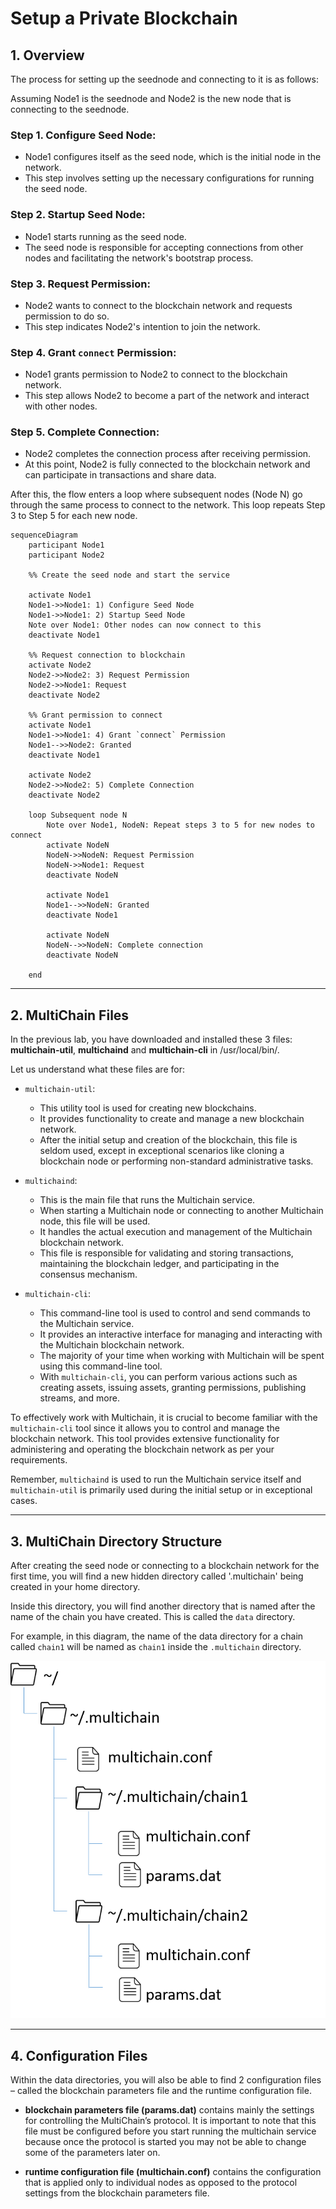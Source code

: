 # Setup a Private Blockchain

## 1. Overview

The process for setting up the seednode and connecting to it is as follows:

Assuming Node1 is the seednode and Node2 is the new node that is connecting to the seednode.

### Step 1. Configure Seed Node:

-   Node1 configures itself as the seed node, which is the initial node in the network.
-   This step involves setting up the necessary configurations for running the seed node.

### Step 2. Startup Seed Node:

-   Node1 starts running as the seed node.
-   The seed node is responsible for accepting connections from other nodes and facilitating the network's bootstrap process.

### Step 3. Request Permission:

-   Node2 wants to connect to the blockchain network and requests permission to do so.
-   This step indicates Node2's intention to join the network.

### Step 4. Grant `connect` Permission:

-   Node1 grants permission to Node2 to connect to the blockchain network.
-   This step allows Node2 to become a part of the network and interact with other nodes.

### Step 5. Complete Connection:

-   Node2 completes the connection process after receiving permission.
-   At this point, Node2 is fully connected to the blockchain network and can participate in transactions and share data.

After this, the flow enters a loop where subsequent nodes (Node N) go through the same process to connect to the network. This loop repeats Step 3 to Step 5 for each new node.

```mermaid
sequenceDiagram
    participant Node1
    participant Node2

    %% Create the seed node and start the service

    activate Node1
    Node1->>Node1: 1) Configure Seed Node
    Node1->>Node1: 2) Startup Seed Node
    Note over Node1: Other nodes can now connect to this
    deactivate Node1

    %% Request connection to blockchain
    activate Node2
    Node2->>Node2: 3) Request Permission
    Node2->>Node1: Request
    deactivate Node2

    %% Grant permission to connect
    activate Node1
    Node1->>Node1: 4) Grant `connect` Permission
    Node1-->>Node2: Granted
    deactivate Node1

    activate Node2
    Node2->>Node2: 5) Complete Connection
    deactivate Node2

    loop Subsequent node N
        Note over Node1, NodeN: Repeat steps 3 to 5 for new nodes to connect
        activate NodeN
        NodeN->>NodeN: Request Permission
        NodeN->>Node1: Request
        deactivate NodeN

        activate Node1
        Node1-->>NodeN: Granted
        deactivate Node1

        activate NodeN
        NodeN-->>NodeN: Complete connection
        deactivate NodeN

    end

```

---

## 2. MultiChain Files

In the previous lab, you have downloaded and installed these 3 files: **multichain-util**, **multichaind** and **multichain-cli** in /usr/local/bin/.

Let us understand what these files are for:

-   `multichain-util`:

    -   This utility tool is used for creating new blockchains.
    -   It provides functionality to create and manage a new blockchain network.
    -   After the initial setup and creation of the blockchain, this file is seldom used, except in exceptional scenarios like cloning a blockchain node or performing non-standard administrative tasks.

-   `multichaind`:

    -   This is the main file that runs the Multichain service.
    -   When starting a Multichain node or connecting to another Multichain node, this file will be used.
    -   It handles the actual execution and management of the Multichain blockchain network.
    -   This file is responsible for validating and storing transactions, maintaining the blockchain ledger, and participating in the consensus mechanism.

-   `multichain-cli`:
    -   This command-line tool is used to control and send commands to the Multichain service.
    -   It provides an interactive interface for managing and interacting with the Multichain blockchain network.
    -   The majority of your time when working with Multichain will be spent using this command-line tool.
    -   With `multichain-cli`, you can perform various actions such as creating assets, issuing assets, granting permissions, publishing streams, and more.

To effectively work with Multichain, it is crucial to become familiar with the `multichain-cli` tool since it allows you to control and manage the blockchain network. This tool provides extensive functionality for administering and operating the blockchain network as per your requirements.

Remember, `multichaind` is used to run the Multichain service itself and `multichain-util` is primarily used during the initial setup or in exceptional cases.

---

## 3. MultiChain Directory Structure

After creating the seed node or connecting to a blockchain network for the first time, you will find a new hidden directory called '.multichain' being created in your home directory.

Inside this directory, you will find another directory that is named after the name of the chain you have created. This is called the `data` directory.

For example, in this diagram, the name of the data directory for a chain called `chain1` will be named as `chain1` inside the `.multichain` directory.

![Multichain Directory Structure](./img/directories.png)

---

## 4. Configuration Files

Within the data directories, you will also be able to find 2 configuration files – called the blockchain parameters file and the runtime configuration file.

-   **blockchain parameters file (params.dat)** contains mainly the settings for controlling the MultiChain’s protocol. It is important to note that this file must be configured before you start running the multichain service because once the protocol is started you may not be able to change some of the parameters later on.

-   **runtime configuration file (multichain.conf)** contains the configuration that is applied only to individual nodes as opposed to the protocol settings from the blockchain parameters file.
